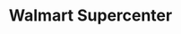 ---
title: "Walmart Supercenter"
url: /valdosta/walmart-supercenter-norman-drive/
shop: supermarket
---